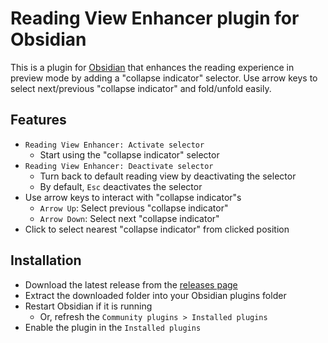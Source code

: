 # Reading View Enhancer plugin for Obsidian

This is a plugin for [Obsidian](https://obsidian.md/) that enhances the reading experience in preview mode
by adding a "collapse indicator" selector. Use arrow keys to select next/previous "collapse indicator" and
fold/unfold easily.

## Features

- `Reading View Enhancer: Activate selector`
  - Start using the "collapse indicator" selector
- `Reading View Enhancer: Deactivate selector`
  - Turn back to default reading view by deactivating the selector
  - By default, `Esc` deactivates the selector
- Use arrow keys to interact with "collapse indicator"s
  - `Arrow Up`: Select previous "collapse indicator"
  - `Arrow Down`: Select next "collapse indicator"
- Click to select nearest "collapse indicator" from clicked position

## Installation

- Download the latest release from the [releases page](https://github.com/Galacsh/obsidian-reading-view-enhancer/releases)
- Extract the downloaded folder into your Obsidian plugins folder
- Restart Obsidian if it is running
  - Or, refresh the `Community plugins > Installed plugins`
- Enable the plugin in the `Installed plugins`
